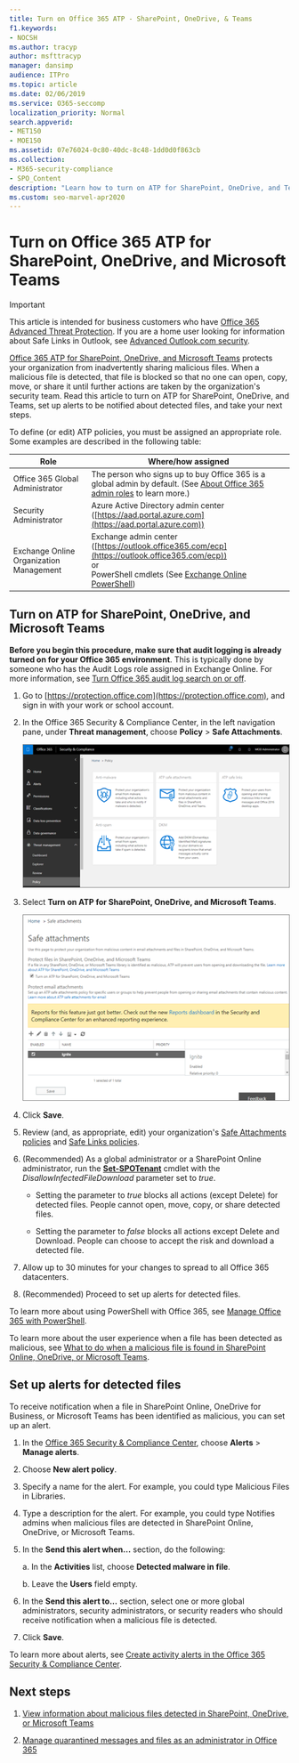 ```yaml
---
title: Turn on Office 365 ATP - SharePoint, OneDrive, & Teams
f1.keywords:
- NOCSH
ms.author: tracyp
author: msfttracyp
manager: dansimp
audience: ITPro
ms.topic: article
ms.date: 02/06/2019
ms.service: O365-seccomp
localization_priority: Normal
search.appverid:
- MET150
- MOE150
ms.assetid: 07e76024-0c80-40dc-8c48-1dd0d0f863cb
ms.collection:
- M365-security-compliance
- SPO_Content
description: "Learn how to turn on ATP for SharePoint, OneDrive, and Teams, including how to set alerts for detected files."
ms.custom: seo-marvel-apr2020
---
```


# Turn on Office 365 ATP for SharePoint, OneDrive, and Microsoft Teams

> [!IMPORTANT]
> This article is intended for business customers who have [Office 365 Advanced Threat Protection](office-365-atp.md). If you are a home user looking for information about Safe Links in Outlook, see [Advanced Outlook.com security](https://support.office.com/article/882d2243-eab9-4545-a58a-b36fee4a46e2).

[Office 365 ATP for SharePoint, OneDrive, and Microsoft Teams](atp-for-spo-odb-and-teams.md) protects your organization from inadvertently sharing malicious files. When a malicious file is detected, that file is blocked so that no one can open, copy, move, or share it until further actions are taken by the organization's security team. Read this article to turn on ATP for SharePoint, OneDrive, and Teams, set up alerts to be notified about detected files, and take your next steps.

To define (or edit) ATP policies, you must be assigned an appropriate role. Some examples are described in the following table:

|Role|Where/how assigned|
|---------|---------|
|Office 365 Global Administrator|The person who signs up to buy Office 365 is a global admin by default. (See [About Office 365 admin roles](https://docs.microsoft.com/office365/admin/add-users/about-admin-roles) to learn more.)|
|Security Administrator|Azure Active Directory admin center ([https://aad.portal.azure.com](https://aad.portal.azure.com))|
|Exchange Online Organization Management|Exchange admin center ([https://outlook.office365.com/ecp](https://outlook.office365.com/ecp)) <br>or <br>  PowerShell cmdlets (See [Exchange Online PowerShell](https://docs.microsoft.com/powershell/exchange/exchange-online/exchange-online-powershell))|

## Turn on ATP for SharePoint, OneDrive, and Microsoft Teams

**Before you begin this procedure, make sure that audit logging is already turned on for your Office 365 environment**. This is typically done by someone who has the Audit Logs role assigned in Exchange Online. For more information, see [Turn Office 365 audit log search on or off](../../compliance/turn-audit-log-search-on-or-off.md).

1. Go to [https://protection.office.com](https://protection.office.com), and sign in with your work or school account.

2. In the Office 365 Security & Compliance Center, in the left navigation pane, under **Threat management**, choose **Policy** \> **Safe Attachments**.

   ![In the Security & Compliance Center, choose Threat management \> Policy](../../media/08849c91-f043-4cd1-a55e-d440c86442f2.png)

3. Select **Turn on ATP for SharePoint, OneDrive, and Microsoft Teams**.

   ![Turn on Advanced Threat Protection for SharePoint Online, OneDrive for Business, and Microsoft Teams](../../media/48cfaace-59cc-4e60-bf86-05ff6b99bdbf.png)

4. Click **Save**.

5. Review (and, as appropriate, edit) your organization's [Safe Attachments policies](set-up-atp-safe-attachments-policies.md) and [Safe Links policies](set-up-atp-safe-links-policies.md).

6. (Recommended) As a global administrator or a SharePoint Online administrator, run the **[Set-SPOTenant](https://docs.microsoft.com/powershell/module/sharepoint-online/Set-SPOTenant)** cmdlet with the _DisallowInfectedFileDownload_ parameter set to *true*.

   - Setting the parameter to *true* blocks all actions (except Delete) for detected files. People cannot open, move, copy, or share detected files.

   - Setting the parameter to *false* blocks all actions except Delete and Download. People can choose to accept the risk and download a detected file.

7. Allow up to 30 minutes for your changes to spread to all Office 365 datacenters.

8. (Recommended) Proceed to set up alerts for detected files.

To learn more about using PowerShell with Office 365, see [Manage Office 365 with PowerShell](https://docs.microsoft.com/office365/enterprise/powershell/manage-office-365-with-office-365-powershell).

To learn more about the user experience when a file has been detected as malicious, see [What to do when a malicious file is found in SharePoint Online, OneDrive, or Microsoft Teams](https://support.office.com/article/01e902ad-a903-4e0f-b093-1e1ac0c37ad2).

## Set up alerts for detected files

To receive notification when a file in SharePoint Online, OneDrive for Business, or Microsoft Teams has been identified as malicious, you can set up an alert.

1. In the [Office 365 Security & Compliance Center](https://protection.office.com), choose **Alerts** \> **Manage alerts**.

2. Choose **New alert policy**.

3. Specify a name for the alert. For example, you could type Malicious Files in Libraries.

4. Type a description for the alert. For example, you could type Notifies admins when malicious files are detected in SharePoint Online, OneDrive, or Microsoft Teams.

5. In the **Send this alert when...** section, do the following:

   a. In the **Activities** list, choose **Detected malware in file**.

   b. Leave the **Users** field empty.

6. In the **Send this alert to...** section, select one or more global administrators, security administrators, or security readers who should receive notification when a malicious file is detected.

7. Click **Save**.

To learn more about alerts, see [Create activity alerts in the Office 365 Security & Compliance Center](../../compliance/create-activity-alerts.md).

## Next steps

1. [View information about malicious files detected in SharePoint, OneDrive, or Microsoft Teams](malicious-files-detected-in-spo-odb-or-teams.md)

2. [Manage quarantined messages and files as an administrator in Office 365](manage-quarantined-messages-and-files.md)
